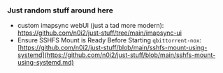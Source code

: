 ### Just random stuff around here

- custom imapsync webUI (just a tad more modern): https://github.com/n0i2/just-stuff/tree/main/imapsync-ui
- Ensure SSHFS Mount is Ready Before Starting `qbittorrent-nox`: [https://github.com/n0i2/just-stuff/blob/main/sshfs-mount-using-systemd](https://github.com/n0i2/just-stuff/blob/main/sshfs-mount-using-systemd.md)
